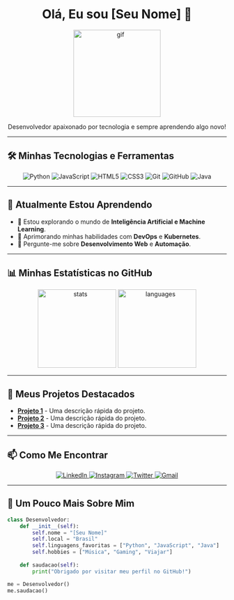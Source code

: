 <h1 align="center">Olá, Eu sou [Seu Nome] 👋</h1>

<p align="center">
  <img src="https://user-images.githubusercontent.com/XXXXXX/YOUR-GIF.gif" alt="gif" width="200"/>
</p>

<p align="center">
  Desenvolvedor apaixonado por tecnologia e sempre aprendendo algo novo!
</p>

---

## 🛠️ Minhas Tecnologias e Ferramentas

<p align="center">
  <img src="https://img.shields.io/badge/-Python-333333?style=flat&logo=python&logoColor=yellow" alt="Python"/>
  <img src="https://img.shields.io/badge/-JavaScript-333333?style=flat&logo=javascript&logoColor=yellow" alt="JavaScript"/>
  <img src="https://img.shields.io/badge/-HTML5-333333?style=flat&logo=html5" alt="HTML5"/>
  <img src="https://img.shields.io/badge/-CSS3-333333?style=flat&logo=css3" alt="CSS3"/>
  <img src="https://img.shields.io/badge/-Git-333333?style=flat&logo=git" alt="Git"/>
  <img src="https://img.shields.io/badge/-GitHub-333333?style=flat&logo=github" alt="GitHub"/>
  <img src="https://img.shields.io/badge/-Java-333333?style=flat&logo=java&logoColor=orange" alt="Java"/>
</p>

---

## 🌱 Atualmente Estou Aprendendo

- 🔭 Estou explorando o mundo de **Inteligência Artificial e Machine Learning**.
- 🌱 Aprimorando minhas habilidades com **DevOps** e **Kubernetes**.
- 💬 Pergunte-me sobre **Desenvolvimento Web** e **Automação**.

---

## 📊 Minhas Estatísticas no GitHub

<div align="center">
  <img height="180em" src="https://github-readme-stats.vercel.app/api?username=SeuUsuario&show_icons=true&theme=tokyonight&hide_border=true" alt="stats"/>
  <img height="180em" src="https://github-readme-stats.vercel.app/api/top-langs/?username=SeuUsuario&layout=compact&theme=tokyonight&hide_border=true" alt="languages"/>
</div>

---

## 🚀 Meus Projetos Destacados

- [**Projeto 1**](https://github.com/seuusuario/projeto1) - Uma descrição rápida do projeto.
- [**Projeto 2**](https://github.com/seuusuario/projeto2) - Uma descrição rápida do projeto.
- [**Projeto 3**](https://github.com/seuusuario/projeto3) - Uma descrição rápida do projeto.

---

## 📫 Como Me Encontrar

<p align="center">
  <a href="https://www.linkedin.com/in/seu-usuario/">
    <img src="https://img.shields.io/badge/-LinkedIn-0077B5?style=flat&logo=linkedin" alt="LinkedIn"/>
  </a>
  <a href="https://www.instagram.com/seu_usuario/">
    <img src="https://img.shields.io/badge/-Instagram-E4405F?style=flat&logo=instagram&logoColor=white" alt="Instagram"/>
  </a>
  <a href="https://twitter.com/seu_usuario">
    <img src="https://img.shields.io/badge/-Twitter-1DA1F2?style=flat&logo=twitter&logoColor=white" alt="Twitter"/>
  </a>
  <a href="mailto:seu.email@example.com">
    <img src="https://img.shields.io/badge/-Gmail-D14836?style=flat&logo=gmail&logoColor=white" alt="Gmail"/>
  </a>
</p>

---

## 🎨 Um Pouco Mais Sobre Mim

```python
class Desenvolvedor:
    def __init__(self):
        self.nome = "[Seu Nome]"
        self.local = "Brasil"
        self.linguagens_favoritas = ["Python", "JavaScript", "Java"]
        self.hobbies = ["Música", "Gaming", "Viajar"]
    
    def saudacao(self):
        print("Obrigado por visitar meu perfil no GitHub!")

me = Desenvolvedor()
me.saudacao()
